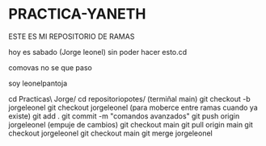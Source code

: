 # PRACTICA-YANETH
ESTE ES MI REPOSITORIO DE RAMAS

hoy es sabado (Jorge leonel)
 sin poder hacer esto.cd 

comovas no se que paso

soy leonelpantoja

cd Practicas\ Jorge/
cd repositoriopotes/   (termiñal main)
git checkout -b jorgeleonel
git checkout jorgeleonel (para moberce entre ramas cuando ya existe)
git add .
git commit -m "comandos avanzados"
git push origin jorgeleonel (empuje de cambios)
git checkout main
git pull origin main
git checkout jorgeleonel
git checkout main
git merge jorgeleonel
